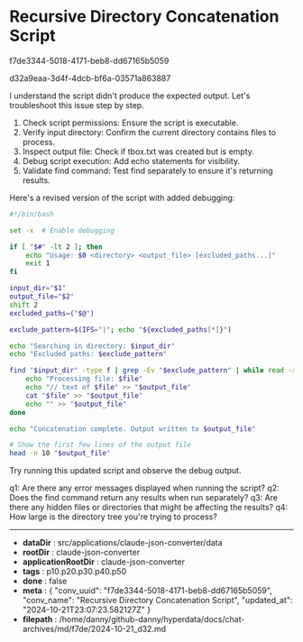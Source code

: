 # Recursive Directory Concatenation Script

f7de3344-5018-4171-beb8-dd67165b5059

d32a9eaa-3d4f-4dcb-bf6a-03571a863887

 I understand the script didn't produce the expected output. Let's troubleshoot this issue step by step.

1. Check script permissions: Ensure the script is executable.
2. Verify input directory: Confirm the current directory contains files to process.
3. Inspect output file: Check if tbox.txt was created but is empty.
4. Debug script execution: Add echo statements for visibility.
5. Validate find command: Test find separately to ensure it's returning results.

Here's a revised version of the script with added debugging:

```bash
#!/bin/bash

set -x  # Enable debugging

if [ "$#" -lt 2 ]; then
    echo "Usage: $0 <directory> <output_file> [excluded_paths...]"
    exit 1
fi

input_dir="$1"
output_file="$2"
shift 2
excluded_paths=("$@")

exclude_pattern=$(IFS="|"; echo "${excluded_paths[*]}")

echo "Searching in directory: $input_dir"
echo "Excluded paths: $exclude_pattern"

find "$input_dir" -type f | grep -Ev "$exclude_pattern" | while read -r file; do
    echo "Processing file: $file"
    echo "// text of $file" >> "$output_file"
    cat "$file" >> "$output_file"
    echo "" >> "$output_file"
done

echo "Concatenation complete. Output written to $output_file"

# Show the first few lines of the output file
head -n 10 "$output_file"
```

Try running this updated script and observe the debug output.

q1: Are there any error messages displayed when running the script?
q2: Does the find command return any results when run separately?
q3: Are there any hidden files or directories that might be affecting the results?
q4: How large is the directory tree you're trying to process?

---

* **dataDir** : src/applications/claude-json-converter/data
* **rootDir** : claude-json-converter
* **applicationRootDir** : claude-json-converter
* **tags** : p10.p20.p30.p40.p50
* **done** : false
* **meta** : {
  "conv_uuid": "f7de3344-5018-4171-beb8-dd67165b5059",
  "conv_name": "Recursive Directory Concatenation Script",
  "updated_at": "2024-10-21T23:07:23.582127Z"
}
* **filepath** : /home/danny/github-danny/hyperdata/docs/chat-archives/md/f7de/2024-10-21_d32.md